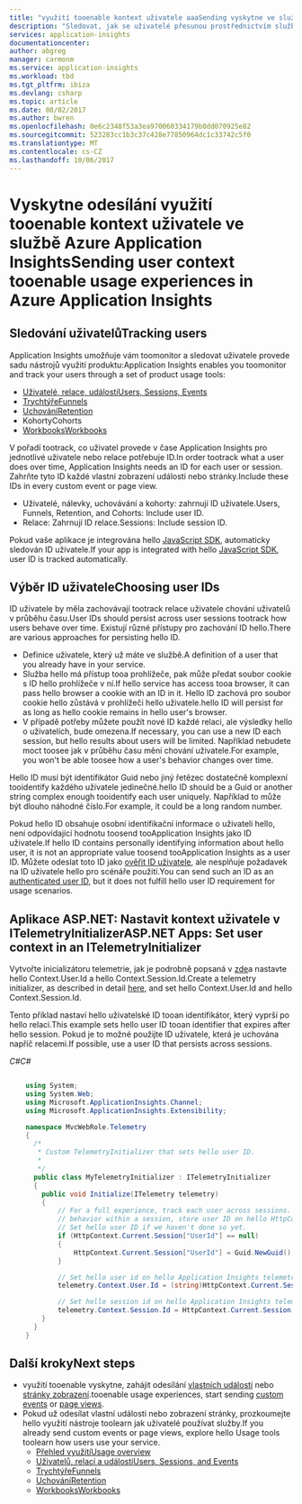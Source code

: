 ```yaml
---
title: "využití tooenable kontext uživatele aaaSending vyskytne ve službě Azure Application Insights | Microsoft Docs"
description: "Sledovat, jak se uživatelé přesunou prostřednictvím služby po každé z nich přiřazení jedinečné, trvalé řetězec ID ve službě Application Insights."
services: application-insights
documentationcenter: 
author: abgreg
manager: carmonm
ms.service: application-insights
ms.workload: tbd
ms.tgt_pltfrm: ibiza
ms.devlang: csharp
ms.topic: article
ms.date: 08/02/2017
ms.author: bwren
ms.openlocfilehash: 0e6c2348f53a3ea970060334179b0dd070925e82
ms.sourcegitcommit: 523283cc1b3c37c428e77850964dc1c33742c5f0
ms.translationtype: MT
ms.contentlocale: cs-CZ
ms.lasthandoff: 10/06/2017
---
```

#  <a name="sending-user-context-tooenable-usage-experiences-in-azure-application-insights"></a><span data-ttu-id="4b724-103">Vyskytne odesílání využití tooenable kontext uživatele ve službě Azure Application Insights</span><span class="sxs-lookup"><span data-stu-id="4b724-103">Sending user context tooenable usage experiences in Azure Application Insights</span></span>

## <a name="tracking-users"></a><span data-ttu-id="4b724-104">Sledování uživatelů</span><span class="sxs-lookup"><span data-stu-id="4b724-104">Tracking users</span></span>

<span data-ttu-id="4b724-105">Application Insights umožňuje vám toomonitor a sledovat uživatele provede sadu nástrojů využití produktu:</span><span class="sxs-lookup"><span data-stu-id="4b724-105">Application Insights enables you toomonitor and track your users through a set of product usage tools:</span></span> 
* [<span data-ttu-id="4b724-106">Uživatelé, relace, události</span><span class="sxs-lookup"><span data-stu-id="4b724-106">Users, Sessions, Events</span></span>](https://docs.microsoft.com/azure/application-insights/app-insights-usage-segmentation)
* [<span data-ttu-id="4b724-107">Trychtýře</span><span class="sxs-lookup"><span data-stu-id="4b724-107">Funnels</span></span>](https://docs.microsoft.com/azure/application-insights/usage-funnels)
* [<span data-ttu-id="4b724-108">Uchování</span><span class="sxs-lookup"><span data-stu-id="4b724-108">Retention</span></span>](https://docs.microsoft.com/azure/application-insights/app-insights-usage-retention)
* <span data-ttu-id="4b724-109">Kohorty</span><span class="sxs-lookup"><span data-stu-id="4b724-109">Cohorts</span></span>
* [<span data-ttu-id="4b724-110">Workbooks</span><span class="sxs-lookup"><span data-stu-id="4b724-110">Workbooks</span></span>](https://docs.microsoft.com/azure/application-insights/app-insights-usage-workbooks)

<span data-ttu-id="4b724-111">V pořadí tootrack, co uživatel provede v čase Application Insights pro jednotlivé uživatele nebo relace potřebuje ID.</span><span class="sxs-lookup"><span data-stu-id="4b724-111">In order tootrack what a user does over time, Application Insights needs an ID for each user or session.</span></span> <span data-ttu-id="4b724-112">Zahrňte tyto ID každé vlastní zobrazení události nebo stránky.</span><span class="sxs-lookup"><span data-stu-id="4b724-112">Include these IDs in every custom event or page view.</span></span>
- <span data-ttu-id="4b724-113">Uživatelé, nálevky, uchovávání a kohorty: zahrnují ID uživatele.</span><span class="sxs-lookup"><span data-stu-id="4b724-113">Users, Funnels, Retention, and Cohorts: Include user ID.</span></span>
- <span data-ttu-id="4b724-114">Relace: Zahrnují ID relace.</span><span class="sxs-lookup"><span data-stu-id="4b724-114">Sessions: Include session ID.</span></span>

<span data-ttu-id="4b724-115">Pokud vaše aplikace je integrována hello [JavaScript SDK](https://docs.microsoft.com/azure/application-insights/app-insights-javascript#set-up-application-insights-for-your-web-page), automaticky sledován ID uživatele.</span><span class="sxs-lookup"><span data-stu-id="4b724-115">If your app is integrated with hello [JavaScript SDK](https://docs.microsoft.com/azure/application-insights/app-insights-javascript#set-up-application-insights-for-your-web-page), user ID is tracked automatically.</span></span>

## <a name="choosing-user-ids"></a><span data-ttu-id="4b724-116">Výběr ID uživatele</span><span class="sxs-lookup"><span data-stu-id="4b724-116">Choosing user IDs</span></span>

<span data-ttu-id="4b724-117">ID uživatele by měla zachovávají tootrack relace uživatele chování uživatelů v průběhu času.</span><span class="sxs-lookup"><span data-stu-id="4b724-117">User IDs should persist across user sessions tootrack how users behave over time.</span></span> <span data-ttu-id="4b724-118">Existují různé přístupy pro zachování ID hello.</span><span class="sxs-lookup"><span data-stu-id="4b724-118">There are various approaches for persisting hello ID.</span></span>
- <span data-ttu-id="4b724-119">Definice uživatele, který už máte ve službě.</span><span class="sxs-lookup"><span data-stu-id="4b724-119">A definition of a user that you already have in your service.</span></span>
- <span data-ttu-id="4b724-120">Služba hello má přístup tooa prohlížeče, pak může předat soubor cookie s ID hello prohlížeče v ní.</span><span class="sxs-lookup"><span data-stu-id="4b724-120">If hello service has access tooa browser, it can pass hello browser a cookie with an ID in it.</span></span> <span data-ttu-id="4b724-121">Hello ID zachová pro soubor cookie hello zůstává v prohlížeči hello uživatele.</span><span class="sxs-lookup"><span data-stu-id="4b724-121">hello ID will persist for as long as hello cookie remains in hello user's browser.</span></span>
- <span data-ttu-id="4b724-122">V případě potřeby můžete použít nové ID každé relaci, ale výsledky hello o uživatelích, bude omezena.</span><span class="sxs-lookup"><span data-stu-id="4b724-122">If necessary, you can use a new ID each session, but hello results about users will be limited.</span></span> <span data-ttu-id="4b724-123">Například nebudete moct toosee jak v průběhu času mění chování uživatele.</span><span class="sxs-lookup"><span data-stu-id="4b724-123">For example, you won't be able toosee how a user's behavior changes over time.</span></span>

<span data-ttu-id="4b724-124">Hello ID musí být identifikátor Guid nebo jiný řetězec dostatečně komplexní tooidentify každého uživatele jedinečné.</span><span class="sxs-lookup"><span data-stu-id="4b724-124">hello ID should be a Guid or another string complex enough tooidentify each user uniquely.</span></span> <span data-ttu-id="4b724-125">Například to může být dlouho náhodné číslo.</span><span class="sxs-lookup"><span data-stu-id="4b724-125">For example, it could be a long random number.</span></span>

<span data-ttu-id="4b724-126">Pokud hello ID obsahuje osobní identifikační informace o uživateli hello, není odpovídající hodnotu toosend tooApplication Insights jako ID uživatele.</span><span class="sxs-lookup"><span data-stu-id="4b724-126">If hello ID contains personally identifying information about hello user, it is not an appropriate value toosend tooApplication Insights as a user ID.</span></span> <span data-ttu-id="4b724-127">Můžete odeslat toto ID jako [ověřit ID uživatele](https://docs.microsoft.com/azure/application-insights/app-insights-api-custom-events-metrics#authenticated-users), ale nesplňuje požadavek na ID uživatele hello pro scénáře použití.</span><span class="sxs-lookup"><span data-stu-id="4b724-127">You can send such an ID as an [authenticated user ID](https://docs.microsoft.com/azure/application-insights/app-insights-api-custom-events-metrics#authenticated-users), but it does not fulfill hello user ID requirement for usage scenarios.</span></span>

## <a name="aspnet-apps-set-user-context-in-an-itelemetryinitializer"></a><span data-ttu-id="4b724-128">Aplikace ASP.NET: Nastavit kontext uživatele v ITelemetryInitializer</span><span class="sxs-lookup"><span data-stu-id="4b724-128">ASP.NET Apps: Set user context in an ITelemetryInitializer</span></span>

<span data-ttu-id="4b724-129">Vytvořte inicializátoru telemetrie, jak je podrobně popsaná v [zde](https://docs.microsoft.com/azure/application-insights/app-insights-api-filtering-sampling#add-properties-itelemetryinitializer)a nastavte hello Context.User.Id a hello Context.Session.Id.</span><span class="sxs-lookup"><span data-stu-id="4b724-129">Create a telemetry initializer, as described in detail [here](https://docs.microsoft.com/azure/application-insights/app-insights-api-filtering-sampling#add-properties-itelemetryinitializer), and set hello Context.User.Id and hello Context.Session.Id.</span></span>

<span data-ttu-id="4b724-130">Tento příklad nastaví hello uživatelské ID tooan identifikátor, který vyprší po hello relaci.</span><span class="sxs-lookup"><span data-stu-id="4b724-130">This example sets hello user ID tooan identifier that expires after hello session.</span></span> <span data-ttu-id="4b724-131">Pokud je to možné použijte ID uživatele, která je uchována napříč relacemi.</span><span class="sxs-lookup"><span data-stu-id="4b724-131">If possible, use a user ID that persists across sessions.</span></span>

<span data-ttu-id="4b724-132">*C#*</span><span class="sxs-lookup"><span data-stu-id="4b724-132">*C#*</span></span>

```C#

    using System;
    using System.Web;
    using Microsoft.ApplicationInsights.Channel;
    using Microsoft.ApplicationInsights.Extensibility;

    namespace MvcWebRole.Telemetry
    {
      /*
       * Custom TelemetryInitializer that sets hello user ID.
       *
       */
      public class MyTelemetryInitializer : ITelemetryInitializer
      {
        public void Initialize(ITelemetry telemetry)
        {
            // For a full experience, track each user across sessions. For an incomplete view of user 
            // behavior within a session, store user ID on hello HttpContext Session.
            // Set hello user ID if we haven't done so yet.
            if (HttpContext.Current.Session["UserId"] == null)
            {
                HttpContext.Current.Session["UserId"] = Guid.NewGuid();
            }

            // Set hello user id on hello Application Insights telemetry item.
            telemetry.Context.User.Id = (string)HttpContext.Current.Session["UserId"];

            // Set hello session id on hello Application Insights telemetry item.
            telemetry.Context.Session.Id = HttpContext.Current.Session.SessionID;
        }
      }
    }
```

## <a name="next-steps"></a><span data-ttu-id="4b724-133">Další kroky</span><span class="sxs-lookup"><span data-stu-id="4b724-133">Next steps</span></span>
- <span data-ttu-id="4b724-134">využití tooenable vyskytne, zahájit odesílání [vlastních událostí](https://docs.microsoft.com/en-us/azure/application-insights/app-insights-api-custom-events-metrics#trackevent) nebo [stránky zobrazení](https://docs.microsoft.com/azure/application-insights/app-insights-api-custom-events-metrics#page-views).</span><span class="sxs-lookup"><span data-stu-id="4b724-134">tooenable usage experiences, start sending [custom events](https://docs.microsoft.com/en-us/azure/application-insights/app-insights-api-custom-events-metrics#trackevent) or [page views](https://docs.microsoft.com/azure/application-insights/app-insights-api-custom-events-metrics#page-views).</span></span>
- <span data-ttu-id="4b724-135">Pokud už odesílat vlastní události nebo zobrazení stránky, prozkoumejte hello využití nástroje toolearn jak uživatelé používat služby.</span><span class="sxs-lookup"><span data-stu-id="4b724-135">If you already send custom events or page views, explore hello Usage tools toolearn how users use your service.</span></span>
    * [<span data-ttu-id="4b724-136">Přehled využití</span><span class="sxs-lookup"><span data-stu-id="4b724-136">Usage overview</span></span>](app-insights-usage-overview.md)
    * [<span data-ttu-id="4b724-137">Uživatelů, relací a události</span><span class="sxs-lookup"><span data-stu-id="4b724-137">Users, Sessions, and Events</span></span>](app-insights-usage-segmentation.md)
    * [<span data-ttu-id="4b724-138">Trychtýře</span><span class="sxs-lookup"><span data-stu-id="4b724-138">Funnels</span></span>](usage-funnels.md)
    * [<span data-ttu-id="4b724-139">Uchování</span><span class="sxs-lookup"><span data-stu-id="4b724-139">Retention</span></span>](app-insights-usage-retention.md)
    * [<span data-ttu-id="4b724-140">Workbooks</span><span class="sxs-lookup"><span data-stu-id="4b724-140">Workbooks</span></span>](app-insights-usage-workbooks.md)
